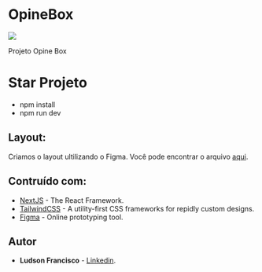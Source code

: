 # OpineBox
![](https://komarev.com/ghpvc/?username=ludsonfrancisco&color=blue)


Projeto Opine Box 

# Star Projeto

* npm install 
* npm run dev

## Layout:

Criamos o layout ultilizando o Figma. Você pode encontrar o arquivo [aqui](https://www.figma.com/file/HxvAYhS6l7UDI49u8uLdaC/palpite-box?node-id=0%3A1).

## Contruído com:

* [NextJS](https://nextjs.org/) - The React Framework.
* [TailwindCSS](https://tailwindcss.com/) - A utility-first CSS frameworks for repidly custom designs.
* [Figma](https://figma.com/) - Online prototyping tool.


## Autor 
* **Ludson Francisco** - [Linkedin](https://www.linkedin.com/in/ludsonfrancisco/).


